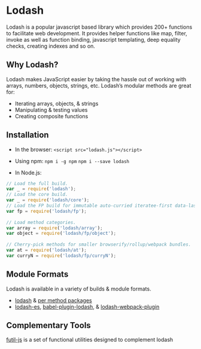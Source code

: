 # Lodash

Lodash is a popular javascript based library which provides 200+ functions to facilitate web development. It provides helper functions like map, filter, invoke as well as function binding, javascript templating, deep equality checks, creating indexes and so on.

## Why Lodash?

Lodash makes JavaScript easier by taking the hassle out of working with arrays, numbers, objects, strings, etc.
Lodash’s modular methods are great for:
- Iterating arrays, objects, & strings
- Manipulating & testing values
- Creating composite functions

## Installation

- In the browser:
``` <script src="lodash.js"></script> ```

- Using npm:
``` npm i -g npm ```
``` npm i --save lodash ```

- In Node.js:

```JavaScript
// Load the full build.
var _ = require('lodash');
// Load the core build.
var _ = require('lodash/core');
// Load the FP build for immutable auto-curried iteratee-first data-last methods.
var fp = require('lodash/fp');
 
// Load method categories.
var array = require('lodash/array');
var object = require('lodash/fp/object');
 
// Cherry-pick methods for smaller browserify/rollup/webpack bundles.
var at = require('lodash/at');
var curryN = require('lodash/fp/curryN');
```

## Module Formats
Lodash is available in a variety of builds & module formats.

- [lodash](https://www.npmjs.com/package/lodash) & [per method packages](https://lodash.com/per-method-packages)
- [lodash-es](https://www.npmjs.com/package/lodash-es), [babel-plugin-lodash](https://www.npmjs.com/package/babel-plugin-lodash), & [lodash-webpack-plugin](https://www.npmjs.com/package/lodash-webpack-plugin)

## Complementary Tools
[futil-js](https://github.com/smartprocure/futil-js) is a set of functional utilities designed to complement lodash